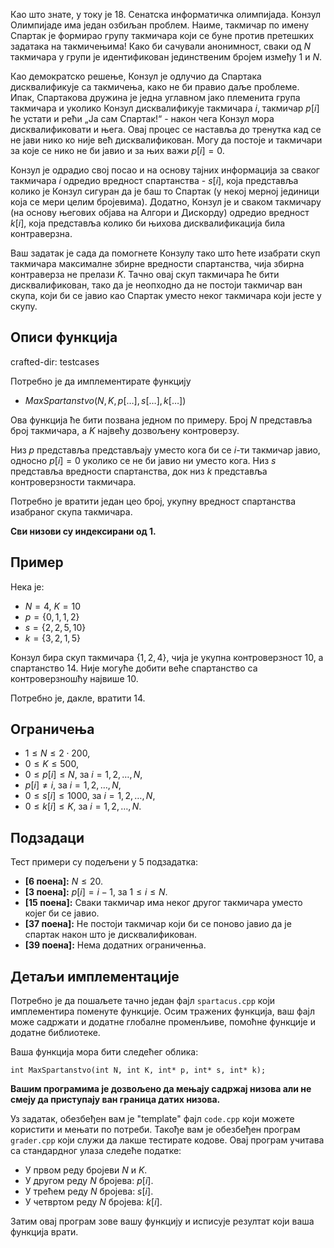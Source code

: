 Као што знате, у току је 18. Сенатска информатичка олимпијада. Конзул Олимпијаде има један озбиљан проблем. Наиме, такмичар по имену Спартак је формирао групу такмичара који се буне против претешких задатака на такмичењима! Како би сачували анонимност, сваки од $N$ такмичара у групи је идентификован јединственим бројем између $1$ и $N$.

Као демократско решење, Конзул је одлучио да Спартака дисквалификује са такмичења, како не би правио даље проблеме. Ипак, Спартакова дружина је једна углавном јако племенита група такмичара и уколико Конзул дисквалификује такмичара $i$, такмичар $p[i]$ ће устати и рећи „Ја сам Спартак!“ - након чега Конзул мора дисквалификовати и њега. Овај процес се наставља до тренутка кад се не јави нико ко није већ дисквалификован. Могу да постоје и такмичари за које се нико не би јавио и за њих важи $p[i] = 0$.

Конзул је одрадио свој посао и на основу тајних информација за сваког такмичара $i$ одредио вредност спартанства - $s[i]$, која представља колико је Конзул сигуран да је баш то Спартак (у некој мерној јединици која се мери целим бројевима). Додатно, Конзул је и сваком такмичару (на основу његових објава на Алгори и Дискорду) одредио вредност $k[i]$, која представља колико би њихова дисквалификација била контраверзна.

Ваш задатак је сада да помогнете Конзулу тако што ћете изабрати скуп такмичара максималне збирне вредности спартанства, чија збирна контраверза не прелази $K$. Тачно овај скуп такмичара ће бити дисквалификован, тако да је неопходно да не постоји такмичар ван скупа, који би се јавио као Спартак уместо неког такмичара који јесте у скупу.

## Описи функција
crafted-dir: testcases

Потребно је да имплементирате функцију

- $MaxSpartanstvo(N, K, p[\ldots], s[\ldots], k[\ldots])$

Ова функција ће бити позвана једном по примеру. Број $N$ представља број такмичара, а $K$ највећу дозвољену контроверзу. 

Низ $p$ представља представљају уместо кога би се $i$-ти такмичар јавио, односно $p[i] = 0$ уколико се не би јавио ни уместо кога. Низ $s$ представља вредности спартанства, док низ $k$ представља контроверзности такмичара.

Потребно је вратити један цео број, укупну вредност спартанства изабраног скупа такмичара. 

**Сви низови су индексирани од 1.**

## Пример

Нека је:
- $N=4$, $K=10$
- $p=\{0, 1, 1, 2\}$
- $s=\{2, 2, 5, 10\}$
- $k=\{3, 2, 1, 5\}$

Конзул бира скуп такмичара $\{1, 2, 4\}$, чија је укупна контроверзност $10$, а спартанство $14$. Није могуће добити веће спартанство са контроверзношћу највише $10$.

Потребно је, дакле, вратити 14.

## Ограничења

* $1 \leq N  \leq 2\cdot 200$,
* $0 \leq K \leq 500$,
* $0 \leq p[i] \leq N$, за $i = 1, 2, \ldots, N$,
* $p[i] \neq i$, за $i = 1, 2, \ldots, N$,
* $0 \leq s[i] \leq 1000$, за $i = 1, 2, \ldots, N$,
* $0 \leq k[i] \leq K$, за $i = 1, 2, \ldots, N$.

## Подзадаци

Тест примери су подељени у $5$ подзадатка:

-   **[6 поена]:** $N \leq 20$.
-   **[3 поена]:** $p[i] = i-1$, за $1 \leq i \leq N$.
-   **[15 поена]:** Сваки такмичар има неког другог такмичара уместо којег би се јавио.
-   **[37 поена]:** Не постоји такмичар који би се поново јавио да је спартак након што је дисквалификован.
-   **[39 поена]:** Нема додатних ограниченња.

## Детаљи имплементације

Потребно је да пошаљете тачно један фајл `spartacus.cpp` који имплементира поменуте функције. Осим тражених функција, ваш фајл може садржати и додатне глобалне променљиве, помоћне функције и додатне библиотеке.

Ваша функција мора бити следећег облика:

`int MaxSpartanstvo(int N, int K, int* p, int* s, int* k);`

**Вашим програмима је дозвољено да мењају садржај низова али не смеју да приступају ван граница датих низова.**

Уз задатак, обезбеђен вам је "template" фајл `code.cpp` који можете користити и мењати по потреби. Такође вам је обезбеђен програм `grader.cpp` који служи да лакше тестирате кодове. Овај програм учитава са стандардног улаза следеће податке:

- У првом реду бројеви $N$ и $K$.
- У другом реду $N$ бројева: $p[i]$.
- У трећем реду $N$ бројева: $s[i]$.
- У четвртом реду $N$ бројева: $k[i]$.

Затим овај програм зове вашу функцију и исписује резултат који ваша функција врати.
